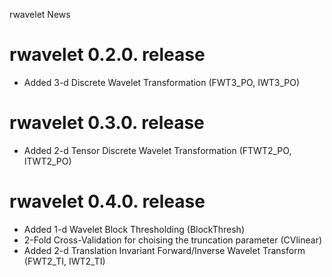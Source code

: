 rwavelet News

rwavelet 0.2.0. release
=======================

-   Added 3-d Discrete Wavelet Transformation (FWT3\_PO, IWT3\_PO)

rwavelet 0.3.0. release
=======================

-   Added 2-d Tensor Discrete Wavelet Transformation (FTWT2\_PO,
    ITWT2\_PO)

rwavelet 0.4.0. release
=======================

-   Added 1-d Wavelet Block Thresholding (BlockThresh)
-   2-Fold Cross-Validation for choising the truncation parameter
    (CVlinear)
-   Added 2-d Translation Invariant Forward/Inverse Wavelet Transform
    (FWT2\_TI, IWT2\_TI)
